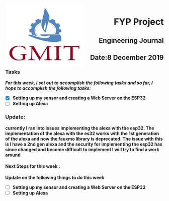 <img align="left" width="250" height="200" src="/gmit.png">

<h1 align="right"><b>FYP Project</h1>
<h2 align="right">Engineering Journal</h2>
<h2 align="right">Date:8 December  2019</h2>

### Tasks
 *For this week, I set out to accomplish the following tasks and so far, I hope to accomplish the following tasks:*
 
- [x] Setting up my sensor and creating a Web Server on the ESP32  
- [ ] Setting up Alexa
 
<p></p>
<p></p>

### Update:
<p> currently I ran into issues implementing the alexa with the esp32. The implementation of the alexa with the es32 works with the 1st generation of the alexa and now the fauxmo library is deprecated. The issue with this is I have a 2nd gen alexa and the security for implementing the esp32  has since changed and become difficult to implement I will try to find a work around    </p>

#### Next Steps for this week :

<p>Update on the following things to do this week</p>

- [ ] Setting up my sensor and creating a Web Server on the ESP32  
- [ ] Setting up Alexa

